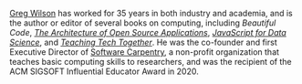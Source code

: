 ---
---

[Greg Wilson](http://third-bit.com) has worked for 35 years in both industry and academia,
and is the author or editor of several books on computing,
including <em>Beautiful Code</em>,
<em><a href="http://aosabook.org">The Architecture of Open Source Applications</a></em>,
<em><a href="http://js4ds.org">JavaScript for Data Science</a></em>,
and <em><a href="http://teachtogether.tech">Teaching Tech Together</a></em>.
He was the co-founder and first Executive Director of <a href="http://carpentries.org">Software Carpentry</a>,
a non-profit organization that teaches basic computing skills to researchers,
and was the recipient of the ACM SIGSOFT Influential Educator Award in 2020.
